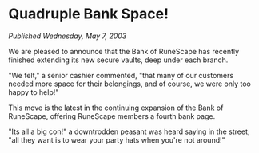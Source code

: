 # Quadruple Bank Space!
*Published Wednesday, May 7, 2003*

We are pleased to announce that the Bank of RuneScape has recently finished extending its new secure vaults, deep under each branch.

"We felt," a senior cashier commented, "that many of our customers needed more space for their belongings, and of course, we were only too happy to help!"

This move is the latest in the continuing expansion of the Bank of RuneScape, offering RuneScape members a fourth bank page.

"Its all a big con!" a downtrodden peasant was heard saying in the street, "all they want is to wear your party hats when you're not around!"
